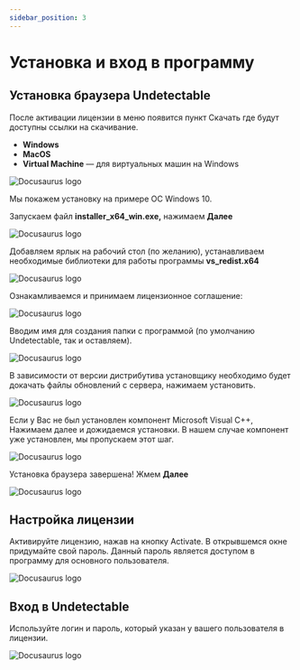 ```yaml
---
sidebar_position: 3
---
```


# Установка и вход в программу

## Установка браузера Undetectable

После активации лицензии в меню появится пункт Скачать где будут доступны ссылки на скачивание.

- **Windows**
- **MacOS**
- **Virtual Machine** — для виртуальных машин на Windows

![Docusaurus logo](/img/docusaurus.png)

Мы покажем установку на примере ОС Windows 10.

Запускаем файл **installer_x64_win.exe,** нажимаем **Далее**

![Docusaurus logo](/img/docusaurus.png)

Добавляем ярлык на рабочий стол (по желанию), устанавливаем необходимые библиотеки для работы программы **vs_redist.x64**

![Docusaurus logo](/img/docusaurus.png)

Ознакамливаемся и принимаем лицензионное соглашение:

![Docusaurus logo](/img/docusaurus.png)

Вводим имя для создания папки с программой (по умолчанию Undetectable, так и оставляем).

![Docusaurus logo](/img/docusaurus.png)

В зависимости от версии дистрибутива установщику необходимо будет докачать файлы обновлений с сервера, нажимаем установить.

![Docusaurus logo](/img/docusaurus.png)

Если у Вас не был установлен компонент Microsoft Visual C++, Нажимаем далее и дожидаемся установки. В нашем случае компонент уже установлен, мы пропускаем этот шаг.

![Docusaurus logo](/img/docusaurus.png)

Установка браузера завершена! Жмем **Далее**

![Docusaurus logo](/img/docusaurus.png)

## Настройка лицензии

Активируйте лицензию, нажав на кнопку Activate. В открывшемся окне придумайте свой пароль. Данный пароль является доступом в программу для основного пользователя.

![Docusaurus logo](/img/docusaurus.png)

## Вход в Undetectable

Используйте логин и пароль, который указан у вашего пользователя в лицензии.

![Docusaurus logo](/img/docusaurus.png)